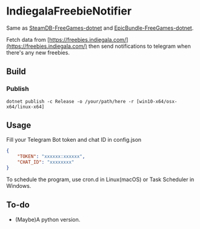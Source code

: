 # IndiegalaFreebieNotifier
Same as [SteamDB-FreeGames-dotnet](https://github.com/azhuge233/SteamDB-FreeGames-dotnet) and [EpicBundle-FreeGames-dotnet](https://github.com/azhuge233/EpicBundle-FreeGames-dotnet).

Fetch data from [https://freebies.indiegala.com/](https://freebies.indiegala.com/) then send notifications to telegram when there's any new freebies.

## Build

### Publish

```
dotnet publish -c Release -o /your/path/here -r [win10-x64/osx-x64/linux-x64]
```

## Usage

Fill your Telegram Bot token and chat ID in config.json

```json
{
	"TOKEN": "xxxxxx:xxxxxx",
	"CHAT_ID": "xxxxxxxx"
}
```

To schedule the program, use cron.d in Linux(macOS) or Task Scheduler in Windows.

## To-do
- (Maybe)A python version.
